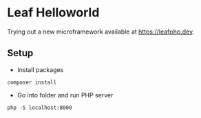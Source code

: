 # Leaf Helloworld

Trying out a new microframework available at https://leafphp.dev.

## Setup

- Install packages
```
composer install
```

- Go into folder and run PHP server
```
php -S localhost:8000
```
